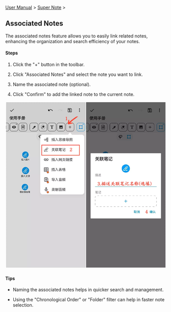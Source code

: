 
[User Manual](/dragonnest/drawnote/manual/en) > [Super Note](/dragonnest/drawnote/manual/en/super_note) >

Associated Notes
---

The associated notes feature allows you to easily link related notes, enhancing the organization and search efficiency of your notes.
#### Steps

1. Click the "+" button in the toolbar.

2. Click "Associated Notes" and select the note you want to link.

3. Name the associated note (optional).

4. Click "Confirm" to add the linked note to the current note.

![](imgs/associated_notes1.png)

#### Tips

- Naming the associated notes helps in quicker search and management.

- Using the "Chronological Order" or "Folder" filter can help in faster note selection.